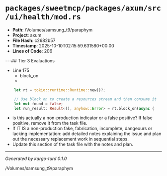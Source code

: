 # `packages/sweetmcp/packages/axum/src/ui/health/mod.rs`

- **Path**: /Volumes/samsung_t9/paraphym
- **Project**: axum
- **File Hash**: c2682b57  
- **Timestamp**: 2025-10-10T02:15:59.631580+00:00  
- **Lines of Code**: 206

---## Tier 3 Evaluations


- Line 175
  - block_on
  - 

```rust
    let rt = tokio::runtime::Runtime::new()?;

    // Use block_on to create a resources stream and then consume it
    let mut found = false;
    let run_result: Result<(), anyhow::Error> = rt.block_on(async {
```

- is this actually a non-production indicator or a false positive? If false positive, remove it from the task file.
- If IT IS a non-production fake, fabrication, incomplete, dangeours or lacking implementation: add detailed notes explaining the issue and plan out the necessary replacement work in sequential steps. 
- Update this section of the task file with the notes and plan.

---

*Generated by kargo-turd 0.1.0*

/Volumes/samsung_t9/paraphym